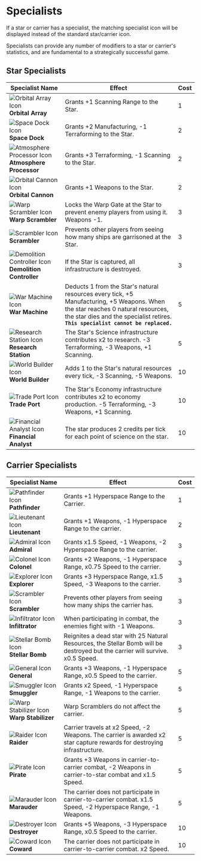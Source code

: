 # Specialists

If a star or carrier has a specialist, the matching specialist icon will be displayed instead of the standard star/carrier icon. 

Specialists can provide any number of modifiers to a star or carrier's statistics, and are fundamental to a strategically successful game.

## Star Specialists

| Specialist Name | Effect | Cost |
| --------------- | ------- | ---- |
| ![Orbital Array Icon](../client/src/assets/specialists/sattelite.svg) **Orbital Array**        | Grants +1 Scanning Range to the Star. | 1
| ![Space Dock Icon](../client/src/assets/specialists/airtight-hatch.svg) **Space Dock**           | Grants +2 Manufacturing, -1 Terraforming to the Star. | 2
| ![Atmosphere Processor Icon](../client/src/assets/specialists/cannister.svg) **Atmosphere Processor** | Grants +3 Terraforming, -1 Scanning to the Star. | 2
| ![Orbital Cannon Icon](../client/src/assets/specialists/defense-satellite.svg) **Orbital Cannon**       | Grants +1 Weapons to the Star. | 2
| ![Warp Scrambler Icon](../client/src/assets/specialists/habitat-dome.svg) **Warp Scrambler**       | Locks the Warp Gate at the Star to prevent enemy players from using it. Weapons -1. | 3
| ![Scrambler Icon](../client/src/assets/specialists/power-generator.svg) **Scrambler**            | Prevents other players from seeing how many ships are garrisoned at the Star. | 3
| ![Demolition Controller Icon](../client/src/assets/specialists/space-suit.svg) **Demolition Controller**           | If the Star is captured, all infrastructure is destroyed. | 3
| ![War Machine Icon](../client/src/assets/specialists/missile-pod.svg) **War Machine**          | Deducts 1 from the Star's natural resources every tick, +5 Manufacturing, +5 Weapons. When the star reaches 0 natural resources, the star dies and the specialist retires. **`This specialist cannot be replaced.`** |  5
| ![Research Station Icon](../client/src/assets/specialists/observatory.svg) **Research Station**     | The Star's Science infrastructure contributes x2 to research. -3 Terraforming, -3 Weapons, +1 Scanning. | 5
| ![World Builder Icon](../client/src/assets/specialists/techno-heart.svg) **World Builder**        | Adds 1 to the Star's natural resources every tick, -3 Scanning, -5 Weapons. | 10
| ![Trade Port Icon](../client/src/assets/specialists/ringed-planet.svg) **Trade Port**           | The Star's Economy infrastructure contributes x2 to economy production. -5 Terraforming, -3 Weapons, +1 Scanning. | 10 
| ![Financial Analyst Icon](../client/src/assets/specialists/double-ringed-orb.svg) **Financial Analyst**     | The star produces 2 credits per tick for each point of science on the star. | 10
 
## Carrier Specialists

| Specialist Name | Effect | Cost |
| --------------- | ------- | ---- |
| ![Pathfinder Icon](../client/src/assets/specialists/spoutnik.svg) **Pathfinder**      | Grants +1 Hyperspace Range to the Carrier. | 1
| ![Lieutenant Icon](../client/src/assets/specialists/mecha-mask.svg) **Lieutenant**      | Grants +1 Weapons, -1 Hyperspace Range to the carrier. | 2
| ![Admiral Icon](../client/src/assets/specialists/mecha-head.svg) **Admiral**         | Grants x1.5 Speed, -1 Weapons, -2 Hyperspace Range to the carrier. | 3
| ![Colonel Icon](../client/src/assets/specialists/android-mask.svg) **Colonel**         | Grants +2 Weapons, -1 Hyperspace Range, x0.75 Speed to the carrier. | 3
| ![Explorer Icon](../client/src/assets/specialists/lunar-module.svg) **Explorer**        | Grants +3 Hyperspace Range, x1.5 Speed, -3 Weapons to the carrier. | 3
| ![Scrambler Icon](../client/src/assets/specialists/power-generator.svg) **Scrambler**       | Prevents other players from seeing how many ships the carrier has. | 3
| ![Infiltrator Icon](../client/src/assets/specialists/energise.svg) **Infiltrator**     | When participating in combat, the enemies fight with -1 Weapons. | 3
| ![Stellar Bomb Icon](../client/src/assets/specialists/rocket.svg) **Stellar Bomb**    | Reignites a dead star with 25 Natural Resources, the Stellar Bomb will be destroyed but the carrier will survive. x0.5 Speed. | 3
| ![General Icon](../client/src/assets/specialists/hazmat-suit.svg) **General**         | Grants +3 Weapons, -1 Hyperspace Range, x0.5 Speed to the carrier. | 5
| ![Smuggler Icon](../client/src/assets/specialists/cyborg-face.svg) **Smuggler**        | Grants x2 Speed, -1 Hyperspace Range, -1 Weapons to the carrier. | 5
| ![Warp Stabilizer Icon](../client/src/assets/specialists/afterburn.svg) **Warp Stabilizer** | Warp Scramblers do not affect the carrier. | 5
| ![Raider Icon](../client/src/assets/specialists/strafe.svg) **Raider**          | Carrier travels at x2 Speed, -2 Weapons. The carrier is awarded x2 star capture rewards for destroying infrastructure. | 5
| ![Pirate Icon](../client/src/assets/specialists/pirate.svg) **Pirate**          | Grants +3 Weapons in carrier-to-carrier combat, -2 Weapons in carrier-to-star combat and x1.5 Speed. | 5
| ![Marauder Icon](../client/src/assets/specialists/starfighter.svg) **Marauder**        | The carrier does not participate in carrier-to-carrier combat. x1.5 Speed, -2 Hyperspace Range, -1 Weapons. | 5
| ![Destroyer Icon](../client/src/assets/specialists/spaceship.svg) **Destroyer**       | Grants +5 Weapons, -3 Hyperspace Range, x0.5 Speed to the carrier. | 10
| ![Coward Icon](../client/src/assets/specialists/alien-stare.svg) **Coward**          | The carrier does not participate in carrier-to-carrier combat. x2 Speed. | 10